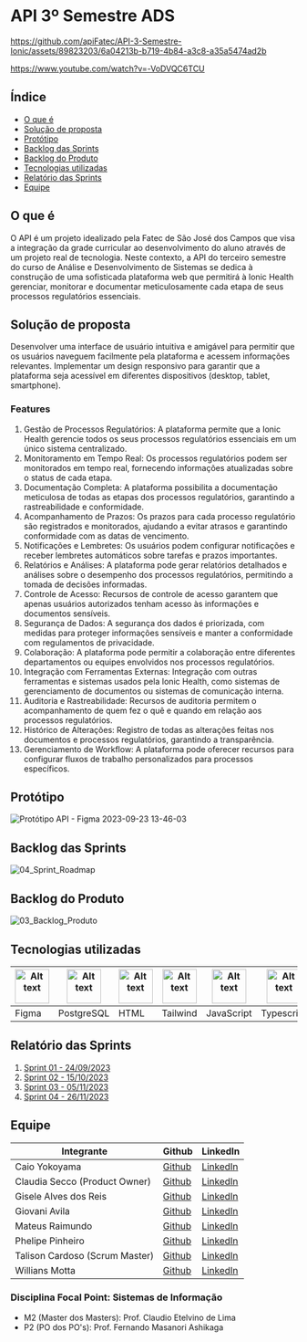 # API 3º Semestre ADS


https://github.com/apiFatec/API-3-Semestre-Ionic/assets/89823203/6a04213b-b719-4b84-a3c8-a35a5474ad2b

https://www.youtube.com/watch?v=-VoDVQC6TCU


## Índice

- [O que é](#o-que-é)
- [Solução de proposta](#solução-de-proposta)
- [Protótipo](#protótipo)
- [Backlog das Sprints](#backlog-das-sprints)
- [Backlog do Produto](#backlog-do-produto)
- [Tecnologias utilizadas](#tecnologias-utilizadas)
- [Relatório das Sprints](#relatório-das-sprints)
- [Equipe](#equipe)


## O que é

O API é um projeto idealizado pela Fatec de São José dos Campos que visa a integração da grade curricular ao desenvolvimento do aluno através de um projeto real de tecnologia. Neste contexto, a API do terceiro semestre do curso de Análise e Desenvolvimento de Sistemas se dedica à construção de uma sofisticada plataforma web que permitirá à Ionic Health gerenciar, monitorar e documentar meticulosamente cada etapa de seus processos regulatórios essenciais.
<p></p>


## Solução de proposta

Desenvolver uma interface de usuário intuitiva e amigável para permitir que os usuários naveguem facilmente pela plataforma e acessem informações relevantes.
Implementar um design responsivo para garantir que a plataforma seja acessível em diferentes dispositivos (desktop, tablet, smartphone).
<p></p>

### Features
<ol>
  <li>Gestão de Processos Regulatórios: A plataforma permite que a Ionic Health gerencie todos os seus processos regulatórios essenciais em um único sistema centralizado.</li>
  <li>Monitoramento em Tempo Real: Os processos regulatórios podem ser monitorados em tempo real, fornecendo informações atualizadas sobre o status de cada etapa.</li>
  <li>Documentação Completa: A plataforma possibilita a documentação meticulosa de todas as etapas dos processos regulatórios, garantindo a rastreabilidade e conformidade.</li>
  <li>Acompanhamento de Prazos: Os prazos para cada processo regulatório são registrados e monitorados, ajudando a evitar atrasos e garantindo conformidade com as datas de vencimento.</li>
  <li>Notificações e Lembretes: Os usuários podem configurar notificações e receber lembretes automáticos sobre tarefas e prazos importantes.</li>
  <li>Relatórios e Análises: A plataforma pode gerar relatórios detalhados e análises sobre o desempenho dos processos regulatórios, permitindo a tomada de decisões informadas.</li>
  <li>Controle de Acesso: Recursos de controle de acesso garantem que apenas usuários autorizados tenham acesso às informações e documentos sensíveis.</li>
  <li>Segurança de Dados: A segurança dos dados é priorizada, com medidas para proteger informações sensíveis e manter a conformidade com regulamentos de privacidade.</li>
  <li>Colaboração: A plataforma pode permitir a colaboração entre diferentes departamentos ou equipes envolvidos nos processos regulatórios.</li>
  <li>Integração com Ferramentas Externas: Integração com outras ferramentas e sistemas usados pela Ionic Health, como sistemas de gerenciamento de documentos ou sistemas de comunicação interna.</li>
  <li>Auditoria e Rastreabilidade: Recursos de auditoria permitem o acompanhamento de quem fez o quê e quando em relação aos processos regulatórios.</li>
  <li>Histórico de Alterações: Registro de todas as alterações feitas nos documentos e processos regulatórios, garantindo a transparência.</li>
  <li>Gerenciamento de Workflow: A plataforma pode oferecer recursos para configurar fluxos de trabalho personalizados para processos específicos.</li>
  
</ol>


## Protótipo
![Protótipo API - Figma 2023-09-23 13-46-03](https://github.com/apiFatec/API-3-Semestre-Ionic/assets/112128418/5249386f-277d-4cd3-89ea-8a833b5b45b9)


## Backlog das Sprints
![04_Sprint_Roadmap](https://github.com/apiFatec/API-3-Semestre-Ionic/assets/112169639/1cb94693-6f4b-44b5-af5f-e7b6dcc0cbd4)



## Backlog do Produto
![03_Backlog_Produto](https://github.com/apiFatec/API-3-Semestre-Ionic/assets/112169639/ac40712f-db3b-4457-913a-05a7e95f86ce)



## Tecnologias utilizadas

<table>
  <thead>
    <th><img
    src="https://user-images.githubusercontent.com/89823203/190877360-8c7f93cf-5f62-4f49-8641-3b605deb513e.png"
    alt="Alt text"
    title="Figma"
    style="display: inline-block; margin: 0 auto; width: 60px"></th>
    <th><img
    src="https://cdn.jsdelivr.net/gh/devicons/devicon/icons/postgresql/postgresql-original-wordmark.svg"
    alt="Alt text"
    title="PostgreSQL"
    style="display: inline-block; margin: 0 auto; width: 60px"></th>
    <th><img
    src="https://user-images.githubusercontent.com/89823203/188508559-2e9b2add-9fb0-427f-b812-3201f43f9c57.png"
    alt="Alt text"
    title="HTML"
    style="display: inline-block; margin: 0 auto; width: 60px"></th>
    <th><img
    src="https://github.com/apiFatec/API-3-Semestre-Ionic/assets/112169639/8f7699b6-4ee3-4bfb-a761-f79faa45049d"
    alt="Alt text"
    title="Tailwind"
    style="display: inline-block; margin: 0 auto; width: 60px"></th>
     <th><img
    src="https://user-images.githubusercontent.com/89823203/190717820-53e9f06b-1aec-4e46-91e1-94ea2cf07100.svg"
    alt="Alt text"
    title="JavaScript"
    style="display: inline-block; margin: 0 auto; width: 60px"></th>
     <th><img
    src="https://cdn.jsdelivr.net/gh/devicons/devicon/icons/typescript/typescript-original.svg"
    alt="Alt text"
    title="TypeScript"
    style="display: inline-block; margin: 0 auto; width: 60px"></th>
     <th><img
    src="https://cdn.jsdelivr.net/gh/devicons/devicon/icons/nodejs/nodejs-original-wordmark.svg"
    alt="Alt text"
    title="Node.Js"
    style="display: inline-block; margin: 0 auto; width: 60px"></th>
  </thead>

  <tbody>
    <td>Figma</td>
    <td>PostgreSQL</td>
    <td>HTML</td>
    <td>Tailwind</td>
    <td>JavaScript</td>
    <td>Typescript</td>
    <td>Node.Js</td>
  </tbody>

</table>

## Relatório das Sprints

<ol>
  <li><a href="./sprints/Sprint_01.md">Sprint 01 - 24/09/2023</a></li>
  <li><a href="./sprints/Sprint_02.md">Sprint 02 - 15/10/2023</a></li>
  <li><a href="./sprints/Sprint_03.md">Sprint 03 - 05/11/2023</a></li>
  <li><a href="./sprints/Sprint_04.md">Sprint 04 - 26/11/2023</a></li>
</ol>

## Equipe

 <table>
  <thead>
    <th>Integrante</th>
    <th>Github</th>
    <th>LinkedIn</th>
  </thead>
  <tbody>
    </tr>
    <td>Caio Yokoyama</td>
    <td><a href="https://github.com/Caboia">Github</a></td>
    <td><a href="https://www.linkedin.com/in/caioyokoyama/">LinkedIn</a></td>
    </tr>
    <tr>
    <tr>
    <td>Claudia Secco (Product Owner)</td>
    <td><a href="https://github.com/ClaudiaCBS">Github</a></td>
    <td><a href="https://www.linkedin.com/in/cl%C3%A1udia-braga-79b6b2278/">LinkedIn</a></td>
    </tr>
    <tr>
    <tr>
    <td>Gisele Alves dos Reis</td>
    <td><a href="https://github.com/gisele-reis">Github</a></td>
    <td><a href="https://www.linkedin.com/in/giselealvesreis">LinkedIn</a></td>
    </tr>
    <tr>
    <tr>
    <td>Giovani Avila</td>
    <td><a href="https://github.com/GiovaniAvila">Github</a></td>
    <td><a href="https://www.linkedin.com/in/giovani-carvalho-avila-80593a224/">LinkedIn</a></td>
    </tr>
    <tr>
    <tr>
    <td>Mateus Raimundo</td>
    <td><a href="https://github.com/MateusdiSousa">Github</a></td>
    <td><a href="https://www.linkedin.com/in/mateus-sousa-ba976423a">LinkedIn</a></td>
    </tr>
    <tr>
    <tr>
    <td>Phelipe Pinheiro</td>
    <td><a href="https://github.com/Phelipepinheiro">Github</a></td>
    <td><a href="https://www.linkedin.com/in/phelipe-pinheiro-da-silva-28320824a/">LinkedIn</a></td>
    </tr>
    <tr>
    <tr>
    <td>Talison Cardoso (Scrum Master)</td>
    <td><a href="https://github.com/ImBard">Github</a></td>
    <td><a href="https://www.linkedin.com/in/talison-brendon/">LinkedIn</a></td>
    </tr>
    <tr>
    <tr>
    <td>Willians Motta</td>
    <td><a href="https://github.com/williansmott4">Github</a></td>
    <td><a href="https://www.linkedin.com/in/willians-motta-4892a3208/">LinkedIn</a></td>
    </tr>
  </tbody>
</table>

### Disciplina Focal Point: Sistemas de Informação

<ul>
<li>M2 (Master dos Masters): Prof. Claudio Etelvino de Lima</li>
<li>P2 (PO dos PO's): Prof. Fernando Masanori Ashikaga</li>
</ul>


